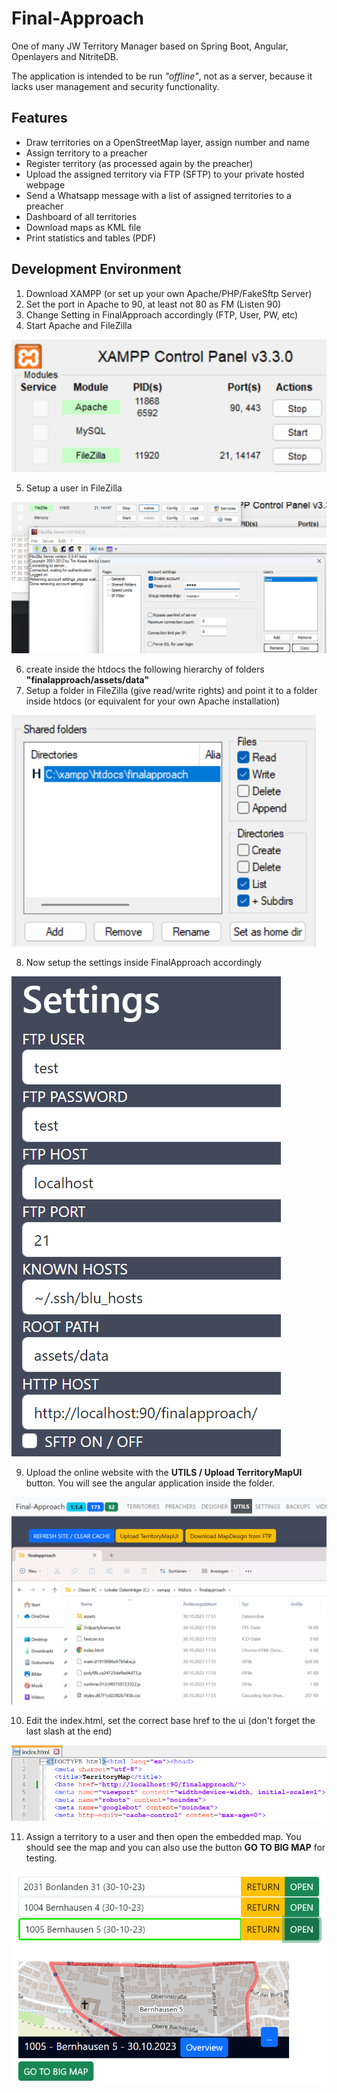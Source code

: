 # Final-Approach
One of many JW Territory Manager based on Spring Boot, Angular, Openlayers and NitriteDB.

The application is intended to be run *"offline"*, not as a server, because it lacks user management and security functionality.

## Features
- Draw territories on a OpenStreetMap layer, assign number and name
- Assign territory to a preacher
- Register territory (as processed again by the preacher)
- Upload the assigned territory via FTP (SFTP) to your private hosted webpage
- Send a Whatsapp message with a list of assigned territories to a preacher
- Dashboard of all territories
- Download maps as KML file
- Print statistics and tables (PDF)

## Development Environment
1) Download XAMPP (or set up your own Apache/PHP/FakeSftp Server)
2) Set the port in Apache to 90, at least not 80 as FM (Listen 90)
3) Change Setting in FinalApproach accordingly (FTP, User, PW, etc)
4) Start Apache and FileZilla

![Xampp-Start](server\docs\xampp-start.png)

5) Setup a user in FileZilla

![Xampp-Start](server\docs\FileZilla-User.png)

6) create inside the htdocs the following hierarchy of folders **"finalapproach/assets/data"**
7) Setup a folder in FileZilla (give read/write rights) and point it to a folder inside htdocs (or equivalent for your own Apache installation)

![Xampp-Start](server/docs/FileZilla-SharedFolder.png)

8) Now setup the settings inside FinalApproach accordingly

![Xampp-Start](server\docs\finalApproachSettings.png)

9) Upload the online website with the **UTILS / Upload TerritoryMapUI** button. You will see the angular application inside the folder.

![Xampp-Start](server\docs\finalApproachUtilsUpload.png)

10) Edit the index.html, set the correct base href to the ui (don't forget the last slash at the end)

![Xampp-Start](server\docs\indexHtmlBaseHref.png)

11) Assign a territory to a user and then open the embedded map. You should see the map and you can also use the button **GO TO BIG MAP** for testing.

![Xampp-Start](server\docs\finalApproachOpenEmbeddedMap.png)